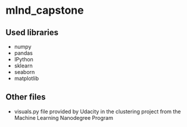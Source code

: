 # mlnd_capstone
## Used libraries
* numpy
* pandas
* IPython
* sklearn
* seaborn
* matplotlib

## Other files
* visuals.py file provided by Udacity in the clustering project from the Machine Learning Nanodegree Program
